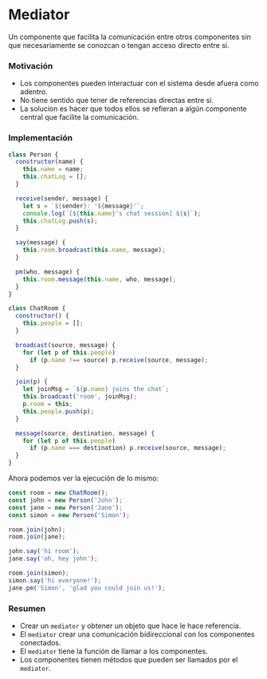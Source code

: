 # Mediator

Un componente que facilita la comunicación entre otros componentes sin que necesariamente se conozcan o tengan acceso directo entre sí.

### Motivación

- Los componentes pueden interactuar con el sistema desde afuera como adentro.
- No tiene sentido que tener de referencias directas entre sí.
- La solucion es hacer que todos ellos se refieran a algún componente central que facilite la comunicación.

### Implementación

```javascript
class Person {
  constructor(name) {
    this.name = name;
    this.chatLog = [];
  }

  receive(sender, message) {
    let s = `${sender}: '${message}'`;
    console.log(`[${this.name}'s chat session] ${s}`);
    this.chatLog.push(s);
  }

  say(message) {
    this.room.broadcast(this.name, message);
  }

  pm(who, message) {
    this.room.message(this.name, who, message);
  }
}

class ChatRoom {
  constructor() {
    this.people = [];
  }

  broadcast(source, message) {
    for (let p of this.people)
      if (p.name !== source) p.receive(source, message);
  }

  join(p) {
    let joinMsg = `${p.name} joins the chat`;
    this.broadcast('room', joinMsg);
    p.room = this;
    this.people.push(p);
  }

  message(source, destination, message) {
    for (let p of this.people)
      if (p.name === destination) p.receive(source, message);
  }
}
```

Ahora podemos ver la ejecución de lo mismo:

```javascript
const room = new ChatRoom();
const john = new Person('John');
const jane = new Person('Jane');
const simon = new Person('Simon');

room.join(john);
room.join(jane);

john.say('hi room');
jane.say('oh, hey john');

room.join(simon);
simon.say('hi everyone!');
jane.pm('Simon', 'glad you could join us!');
```

### Resumen

- Crear un `mediator` y obtener un objeto que hace le hace referencia.
- El `mediator` crear una comunicación bidireccional con los componentes conectados.
- El `mediator` tiene la función de llamar a los componentes.
- Los componentes tienen métodos que pueden ser llamados por el `mediator`.
